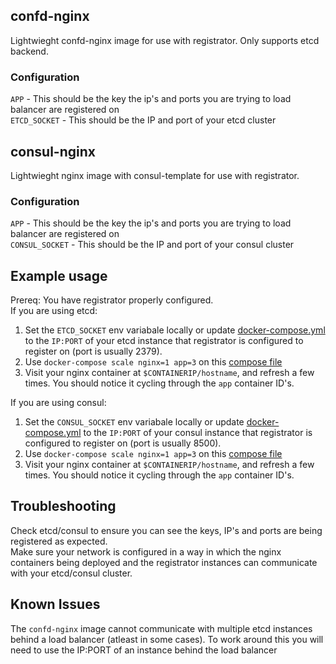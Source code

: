 ## confd-nginx  
Lightwieght confd-nginx image for use with registrator.
Only supports etcd backend.  

### Configuration  
`APP` - This should be the key the ip's and ports you are trying to load balancer are registered on  
`ETCD_SOCKET` - This should be the IP and port of your etcd cluster  

## consul-nginx  
Lightwieght nginx image with consul-template for use with registrator.  

### Configuration  
`APP` - This should be the key the ip's and ports you are trying to load balancer are registered on  
`CONSUL_SOCKET` - This should be the IP and port of your consul cluster  

## Example usage  
Prereq: You have registrator properly configured.  
If you are using etcd:  
1. Set the `ETCD_SOCKET` env variabale locally or update [docker-compose.yml](./confd/docker-compose.yml) to the `IP:PORT` of your etcd instance that registrator is configured to register on (port is usually 2379).  
2. Use `docker-compose scale nginx=1 app=3` on this [compose file](./confd/docker-compose.yml)  
3. Visit your nginx container at `$CONTAINERIP/hostname`, and refresh a few times. You should notice it cycling through the `app` container ID's.  


If you are using consul:  
1. Set the `CONSUL_SOCKET` env variabale locally or update [docker-compose.yml](./consul/docker-compose.yml) to the `IP:PORT` of your consul instance that registrator is configured to register on (port is usually 8500).  
2. Use `docker-compose scale nginx=1 app=3` on this [compose file](./consul/docker-compose.yml)  
3. Visit your nginx container at `$CONTAINERIP/hostname`, and refresh a few times. You should notice it cycling through the `app` container ID's.  

## Troubleshooting  
Check etcd/consul to ensure you can see the keys, IP's and ports are being registered as expected.  
Make sure your network is configured in a way in which the nginx containers being deployed and the registrator instances can communicate with your etcd/consul cluster.  

## Known Issues  
The `confd-nginx` image cannot communicate with multiple etcd instances behind a load balancer (atleast in some cases). To work around this you will need to use the IP:PORT of an instance behind the load balancer